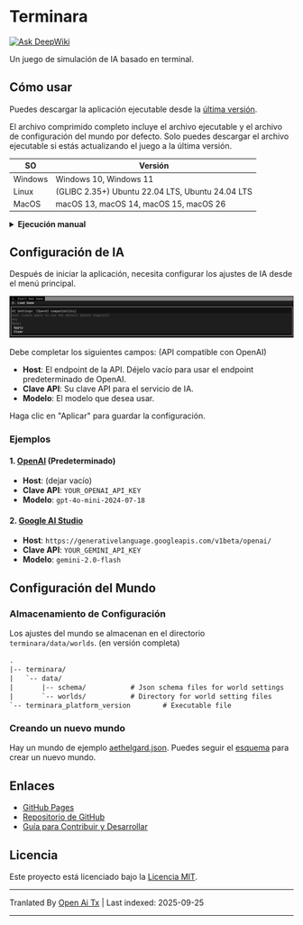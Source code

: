 # Terminara

[![Ask DeepWiki](https://deepwiki.com/badge.svg)](https://deepwiki.com/luyiourwong/Terminara)

Un juego de simulación de IA basado en terminal.

## Cómo usar

Puedes descargar la aplicación ejecutable desde la [última versión](https://github.com/luyiourwong/Terminara/releases/latest).

El archivo comprimido completo incluye el archivo ejecutable y el archivo de configuración del mundo por defecto. Solo puedes descargar el archivo ejecutable si estás actualizando el juego a la última versión.

| SO      | Versión                                          |
|---------|--------------------------------------------------|
| Windows | Windows 10, Windows 11                           |
| Linux   | (GLIBC 2.35+) Ubuntu 22.04 LTS, Ubuntu 24.04 LTS |
| MacOS   | macOS 13, macOS 14, macOS 15, macOS 26           |

<details>
<summary><strong>Ejecución manual</strong></summary>

### Instalación

1.  **Clona el repositorio:**
    ```bash
    git clone https://github.com/luyiourwong/Terminara
    cd Terminara
    ```
2.  **Crear un entorno virtual:**

    ```bash
    python -m venv .venv
    source .venv/bin/activate
    ```
    En Windows, use `.venv\Scripts\activate`

3.  **Instale las dependencias:**
    ```bash
    pip install -e .
    ```

### Método 1 para iniciar: Usar el comando instalado (Recomendado)
Después de la instalación, ejecuta el juego con:
```bash
terminara
```

### Iniciar Método 2: Ejecución directa
Manera multiplataforma
```bash
python -m terminara.main
```
or
```bash
python terminara/main.py
```
En Windows, use `terminara\main.py`

para más información, consulte la [Guía de Contribución y Desarrollo](https://raw.githubusercontent.com/luyiourwong/Terminara/main/CONTRIBUTING.md).
</details>

## Configuración de IA

Después de iniciar la aplicación, necesita configurar los ajustes de IA desde el menú principal.

![Configuración de IA](https://raw.githubusercontent.com/luyiourwong/Terminara/main/docs/assets/ai_settings.png)

Debe completar los siguientes campos: (API compatible con OpenAI)
- **Host**: El endpoint de la API. Déjelo vacío para usar el endpoint predeterminado de OpenAI.
- **Clave API**: Su clave API para el servicio de IA.
- **Modelo**: El modelo que desea usar.

Haga clic en "Aplicar" para guardar la configuración.

### Ejemplos

#### 1. [OpenAI](https://platform.openai.com/) (Predeterminado)
- **Host**: (dejar vacío)
- **Clave API**: `YOUR_OPENAI_API_KEY`
- **Modelo**: `gpt-4o-mini-2024-07-18`

#### 2. [Google AI Studio](http://aistudio.google.com/)
- **Host**: `https://generativelanguage.googleapis.com/v1beta/openai/`
- **Clave API**: `YOUR_GEMINI_API_KEY`
- **Modelo**: `gemini-2.0-flash`

## Configuración del Mundo

### Almacenamiento de Configuración
Los ajustes del mundo se almacenan en el directorio `terminara/data/worlds`. (en versión completa)
```
.
|-- terminara/
|   `-- data/
|       |-- schema/           # Json schema files for world settings
|       `-- worlds/           # Directory for world setting files
`-- terminara_platform_version        # Executable file
```

### Creando un nuevo mundo
Hay un mundo de ejemplo [aethelgard.json](https://raw.githubusercontent.com/luyiourwong/Terminara/main/terminara/data/worlds/aethelgard.json). Puedes seguir el [esquema](https://raw.githubusercontent.com/luyiourwong/Terminara/main/terminara/data/schema/world_schema.json) para crear un nuevo mundo.

## Enlaces

- [GitHub Pages](https://luyiourwong.github.io/Terminara)
- [Repositorio de GitHub](https://github.com/luyiourwong/Terminara)
- [Guía para Contribuir y Desarrollar](https://raw.githubusercontent.com/luyiourwong/Terminara/main/CONTRIBUTING.md)

## Licencia

Este proyecto está licenciado bajo la [Licencia MIT](LICENSE).



---


Tranlated By [Open Ai Tx](https://github.com/OpenAiTx/OpenAiTx) | Last indexed: 2025-09-25


---
